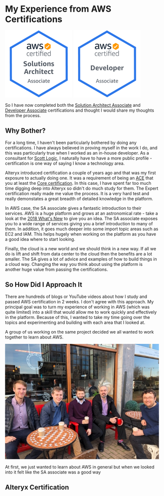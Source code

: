 # My Experience from AWS Certifications  

![SA](assets/certification/solution-architect.png)
![Developer](assets/certification/developer.png)

So I have now completed both the [Solution Architect Associate](https://aws.amazon.com/certification/certified-solutions-architect-associate/) and [Developer Associate](https://aws.amazon.com/certification/certified-developer-associate/) certifications and thought I would share my thoughts from the process.

## Why Bother?

For a long time, I haven't been particularly bothered by doing any certifications. I have always believed in proving myself in the work I do, and this was particularly true when I worked as an in-house developer. As a consultant for [Scott Logic](https://www.scottlogic.com/), I naturally have to have a more public profile - certification is one way of saying I know a technology area.

Alteryx introduced certification a couple of years ago and that was my first exposure to actually doing one. It was a requirement of being an [ACE](https://community.alteryx.com/t5/ACE-Program/bd-p/ace-program) that you at least the [Core certification](https://community.alteryx.com/t5/Certification/bd-p/product-certification). In this case, I have spent far too much time digging deep into Alteryx so didn't do much study for them. The Expert certification really made me value the process. It is a very hard test and really demonstates a great breadth of detailed knowledge in the platform.

In AWS case, the SA associate gives a fantastic introduction to their services. AWS is a huge platform and grows at an astronomical rate - take a look at the [2018 What's New](https://aws.amazon.com/about-aws/whats-new/2018/) to give you an idea. The SA associate exposes you to a wide range of services giving you a brief introduction to many of them. In addition, it goes much deeper into some import topic areas such as EC2 and IAM. This helps hugely when working on the platform as you have a good idea where to start looking.

Finally, the cloud is a new world and we should think in a new way. If all we do is lift and shift from data center to the cloud then the benefits are a lot smaller. The SA gives a lot of advice and examples of how to build things in a cloud way. Changing the way you think about using the platform is another huge value from passing the certifications.

## So How Did I Approach It

There are hundreds of blogs or YouTube videos about how I study and passed AWS certification in 2 weeks. I don't agree with this approach. My principal goal was to turn my experience of working in AWS (which was quite limited) into a skill that would allow me to work quickly and effectively in the platform. Because of this, I wanted to take my time going over the topics and experimenting and building with each area that I looked at.

A group of us working on the same project decided we all wanted to work together to learn about AWS. 

![Study Group](assets/certification/studygroup.jpg)

At first, we just wanted to learn about AWS in general but when we looked into it felt like the SA associate was a good way 



## Alteryx Certification
